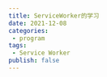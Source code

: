 ```yaml
---
title: ServiceWorker的学习
date: 2021-12-08
categories:
 - program
tags:
 - Service Worker
publish: false
---
```


## 
